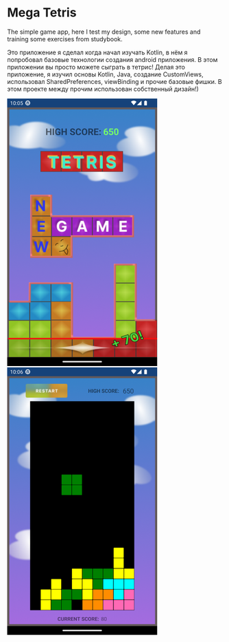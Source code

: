 # Mega Tetris
The simple game app, here I test my design, some new features and training some exercises from studybook.

Это приложение я сделал когда начал изучать Kotlin, в нём я попробовал базовые технологии создания android приложения.
В этом приложении вы просто можете сыграть в тетрис!
Делая это приложение, я изучил основы Kotlin, Java, создание CustomViews, использовал SharedPreferences, viewBinding и прочие базовые фишки.
В этом проекте между прочим использован собственный дизайн!)

<img  src="https://github.com/Picalfer/Tetris/blob/master/app/src/main/res/drawable/screenshot_landing_screen.png"  width="350" alt="Landing screen"/> <img  src="https://github.com/Picalfer/Tetris/blob/master/app/src/main/res/drawable/screenshot_game_screen.png"  width="350" alt="Game screen"/>
